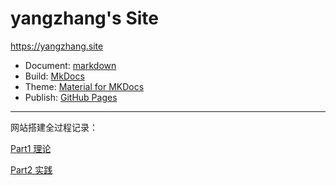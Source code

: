 # yangzhang's Site

<https://yangzhang.site>

- Document: [markdown](https://www.markdownguide.org/)
- Build: [MkDocs](https://www.mkdocs.org) 
- Theme: [Material for MKDocs](https://github.com/squidfunk/mkdocs-material)
- Publish: [GitHub Pages](https://pages.github.com) 

-----

网站搭建全过程记录：

[Part1 理论](https://yangzhang.site/Blog/mkdocs/%E7%90%86%E8%AE%BA/)

[Part2 实践](https://yangzhang.site/Blog/mkdocs/%E5%AE%9E%E8%B7%B5/)
